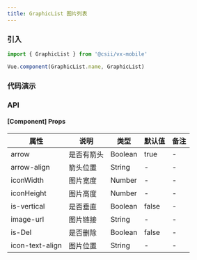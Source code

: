```yaml
---
title: GraphicList 图片列表
---
```


### 引入

```javascript
import { GraphicList } from '@csii/vx-mobile'

Vue.component(GraphicList.name, GraphicList)
```

### 代码演示
<!-- DEMO -->

### API

#### [Component] Props
|属性 | 说明 | 类型 | 默认值 | 备注 |
|----|-----|------|------|------|
|arrow|是否有箭头|Boolean|true|-|
|arrow-align|箭头位置|String|-|-|
|iconWidth|图片宽度|Number|-|-|
|iconHeight|图片高度|Number|-|-|
|is-vertical|是否垂直|Boolean|false|-|
|image-url|图片链接|String|-|-|
|is-Del|是否删除|Boolean|false|-|
|icon-text-align|图片位置|String|-|-|
